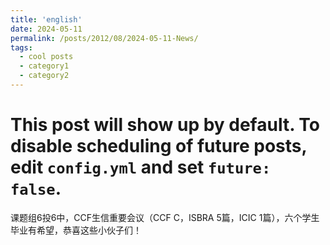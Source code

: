 ```yaml
---
title: 'english'
date: 2024-05-11
permalink: /posts/2012/08/2024-05-11-News/
tags:
  - cool posts
  - category1
  - category2
---
```



# This post will show up by default. To disable scheduling of future posts, edit `config.yml` and set `future: false`. 
课题组6投6中，CCF生信重要会议（CCF C，ISBRA 5篇，ICIC 1篇），六个学生毕业有希望，恭喜这些小伙子们！
